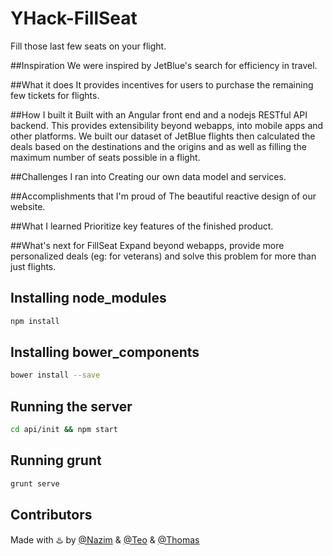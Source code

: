# YHack-FillSeat
Fill those last few seats on your flight.

##Inspiration
We were inspired by JetBlue's search for efficiency in travel.

##What it does
It provides incentives for users to purchase the remaining few tickets for flights.

##How I built it
Built with an Angular front end and a nodejs RESTful API backend. This provides extensibility beyond webapps, into mobile apps and other platforms. We built our dataset of JetBlue flights then calculated the deals based on the destinations and the origins and as well as filling the maximum number of seats possible in a flight.

##Challenges I ran into
Creating our own data model and services.

##Accomplishments that I'm proud of
The beautiful reactive design of our website.

##What I learned
Prioritize key features of the finished product.

##What's next for FillSeat
Expand beyond webapps, provide more personalized deals (eg: for veterans) and solve this problem for more than just flights.

## Installing node_modules

```sh
npm install
```

## Installing bower_components

```sh
bower install --save
```

## Running the server
```sh
cd api/init && npm start
```

## Running grunt 
```sh
grunt serve
```

## Contributors

Made with :hotsprings: by [@Nazim](http://github.com/nazimamin) & [@Teo](http://github.com/teovoinea) & [@Thomas](https://github.com/ModestGoblin)
